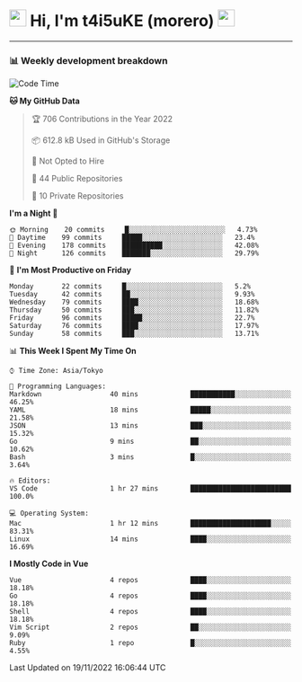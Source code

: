 <!-- Title -->
<h1>
    <img src="https://emojis.slackmojis.com/emojis/images/1600385609/10490/cactuar.gif?1600385609" width="30"/> 
    Hi, I'm t4i5uKE (morero) 
    <img src="https://emojis.slackmojis.com/emojis/images/1600385609/10490/cactuar.gif?1600385609" width="30"/>
</h1>

---

<h3> 📊 Weekly development breakdown </h3>
<!-- waka-readme-stats -->

<!--START_SECTION:waka-->
![Code Time](http://img.shields.io/badge/Code%20Time-1%2C304%20hrs%2056%20mins-blue)

**🐱 My GitHub Data** 

> 🏆 706 Contributions in the Year 2022
 > 
> 📦 612.8 kB Used in GitHub's Storage 
 > 
> 🚫 Not Opted to Hire
 > 
> 📜 44 Public Repositories 
 > 
> 🔑 10 Private Repositories  
 > 
**I'm a Night 🦉** 

```text
🌞 Morning    20 commits     █░░░░░░░░░░░░░░░░░░░░░░░░   4.73% 
🌆 Daytime    99 commits     █████░░░░░░░░░░░░░░░░░░░░   23.4% 
🌃 Evening    178 commits    ██████████░░░░░░░░░░░░░░░   42.08% 
🌙 Night      126 commits    ███████░░░░░░░░░░░░░░░░░░   29.79%

```
📅 **I'm Most Productive on Friday** 

```text
Monday       22 commits     █░░░░░░░░░░░░░░░░░░░░░░░░   5.2% 
Tuesday      42 commits     ██░░░░░░░░░░░░░░░░░░░░░░░   9.93% 
Wednesday    79 commits     ████░░░░░░░░░░░░░░░░░░░░░   18.68% 
Thursday     50 commits     ███░░░░░░░░░░░░░░░░░░░░░░   11.82% 
Friday       96 commits     █████░░░░░░░░░░░░░░░░░░░░   22.7% 
Saturday     76 commits     ████░░░░░░░░░░░░░░░░░░░░░   17.97% 
Sunday       58 commits     ███░░░░░░░░░░░░░░░░░░░░░░   13.71%

```


📊 **This Week I Spent My Time On** 

```text
⌚︎ Time Zone: Asia/Tokyo

💬 Programming Languages: 
Markdown                 40 mins             ███████████░░░░░░░░░░░░░░   46.25% 
YAML                     18 mins             █████░░░░░░░░░░░░░░░░░░░░   21.58% 
JSON                     13 mins             ███░░░░░░░░░░░░░░░░░░░░░░   15.32% 
Go                       9 mins              ██░░░░░░░░░░░░░░░░░░░░░░░   10.62% 
Bash                     3 mins              █░░░░░░░░░░░░░░░░░░░░░░░░   3.64%

🔥 Editors: 
VS Code                  1 hr 27 mins        █████████████████████████   100.0%

💻 Operating System: 
Mac                      1 hr 12 mins        ████████████████████░░░░░   83.31% 
Linux                    14 mins             ████░░░░░░░░░░░░░░░░░░░░░   16.69%

```

**I Mostly Code in Vue** 

```text
Vue                      4 repos             ████░░░░░░░░░░░░░░░░░░░░░   18.18% 
Go                       4 repos             ████░░░░░░░░░░░░░░░░░░░░░   18.18% 
Shell                    4 repos             ████░░░░░░░░░░░░░░░░░░░░░   18.18% 
Vim Script               2 repos             ██░░░░░░░░░░░░░░░░░░░░░░░   9.09% 
Ruby                     1 repo              █░░░░░░░░░░░░░░░░░░░░░░░░   4.55%

```



 Last Updated on 19/11/2022 16:06:44 UTC
<!--END_SECTION:waka-->
